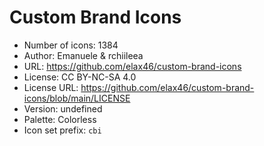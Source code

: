 # Custom Brand Icons

- Number of icons: 1384
- Author: Emanuele & rchiileea
- URL: https://github.com/elax46/custom-brand-icons
- License: CC BY-NC-SA 4.0
- License URL: https://github.com/elax46/custom-brand-icons/blob/main/LICENSE
- Version: undefined
- Palette: Colorless
- Icon set prefix: `cbi`
